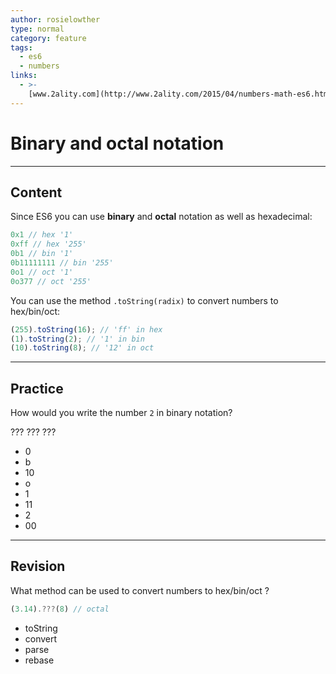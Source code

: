 ```yaml
---
author: rosielowther
type: normal
category: feature
tags:
  - es6
  - numbers
links:
  - >-
    [www.2ality.com](http://www.2ality.com/2015/04/numbers-math-es6.html){website}
---
```


# Binary and octal notation


---

## Content

Since ES6 you can use **binary** and **octal** notation as well as hexadecimal:

```javascript
0x1 // hex '1'
0xff // hex '255'
0b1 // bin '1'
0b11111111 // bin '255'
0o1 // oct '1'
0o377 // oct '255'
```

You can use the method `.toString(radix)` to convert numbers to hex/bin/oct:

```javascript
(255).toString(16); // 'ff' in hex
(1).toString(2); // '1' in bin
(10).toString(8); // '12' in oct
```


---

## Practice

How would you write the number `2` in binary notation?

??? ??? ???

- 0
- b
- 10
- o
- 1
- 11
- 2
- 00


---

## Revision

What method can be used to convert numbers to hex/bin/oct ?

```javascript
(3.14).???(8) // octal
```

- toString
- convert
- parse
- rebase

